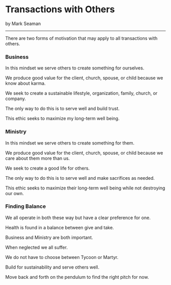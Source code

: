 # Transactions with Others

by Mark Seaman

---

There are two forms of motivation that may apply to all transactions with others.


### Business


In this mindset we serve others to create something for ourselves. 

We produce good value for the client, church, spouse, or child because we know about karma.

We seek to create a sustainable lifestyle, organization, family, church, or company.

The only way to do this is to serve well and build trust.

This ethic seeks to maximize my long-term well being.



### Ministry


In this mindset we serve others to create something for them. 

We produce good value for the client, church, spouse, or child because we care about them more than us.

We seek to create a good life for others.

The only way to do this is to serve well and make sacrifices as needed.

This ethic seeks to maximize their long-term well being while not destroying our own.



### Finding Balance


We all operate in both these way but have a clear preference for one.

Health is found in a balance between give and take.

Business and Ministry are both important.

When neglected we all suffer.

We do not have to choose between Tycoon or Martyr.

Build for sustainability and serve others well.

Move back and forth on the pendulum to find the right pitch for now.

